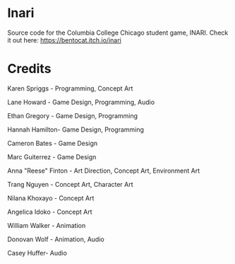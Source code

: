 # Inari
Source code for the Columbia College Chicago student game, INARI.
Check it out here: https://bentocat.itch.io/inari

# Credits

Karen Spriggs - Programming, Concept Art

Lane Howard - Game Design, Programming, Audio

Ethan Gregory - Game Design, Programming

Hannah Hamilton- Game Design, Programming

Cameron Bates - Game Design

Marc Guiterrez - Game Design

Anna "Reese" Finton - Art Direction, Concept Art, Environment Art

Trang Nguyen - Concept Art, Character Art

Nilana Khoxayo - Concept Art

Angelica Idoko - Concept Art

William Walker - Animation

Donovan Wolf - Animation, Audio

Casey Huffer- Audio
